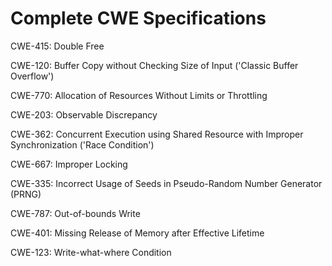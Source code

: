 

# Complete CWE Specifications

CWE-415: Double Free

CWE-120: Buffer Copy without Checking Size of Input ('Classic Buffer Overflow')

CWE-770: Allocation of Resources Without Limits or Throttling

CWE-203: Observable Discrepancy

CWE-362: Concurrent Execution using Shared Resource with Improper Synchronization ('Race Condition')

CWE-667: Improper Locking

CWE-335: Incorrect Usage of Seeds in Pseudo-Random Number Generator (PRNG)

CWE-787: Out-of-bounds Write

CWE-401: Missing Release of Memory after Effective Lifetime

CWE-123: Write-what-where Condition